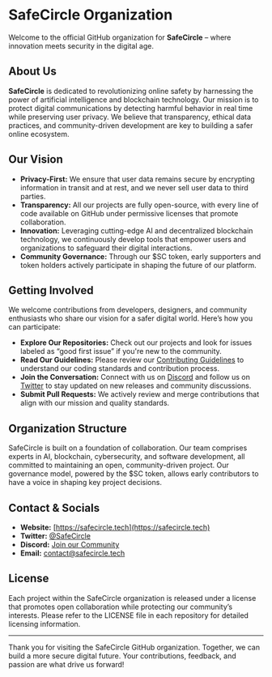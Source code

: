 # SafeCircle Organization

Welcome to the official GitHub organization for **SafeCircle** – where innovation meets security in the digital age.

## About Us

**SafeCircle** is dedicated to revolutionizing online safety by harnessing the power of artificial intelligence and blockchain technology. Our mission is to protect digital communications by detecting harmful behavior in real time while preserving user privacy. We believe that transparency, ethical data practices, and community-driven development are key to building a safer online ecosystem.

## Our Vision

- **Privacy-First:** We ensure that user data remains secure by encrypting information in transit and at rest, and we never sell user data to third parties.
- **Transparency:** All our projects are fully open-source, with every line of code available on GitHub under permissive licenses that promote collaboration.
- **Innovation:** Leveraging cutting-edge AI and decentralized blockchain technology, we continuously develop tools that empower users and organizations to safeguard their digital interactions.
- **Community Governance:** Through our $SC token, early supporters and token holders actively participate in shaping the future of our platform.

## Getting Involved

We welcome contributions from developers, designers, and community enthusiasts who share our vision for a safer digital world. Here’s how you can participate:
- **Explore Our Repositories:** Check out our projects and look for issues labeled as “good first issue” if you're new to the community.
- **Read Our Guidelines:** Please review our [Contributing Guidelines](CONTRIBUTING.md) to understand our coding standards and contribution process.
- **Join the Conversation:** Connect with us on [Discord](https://discord.gg/YourInviteLink) and follow us on [Twitter](https://twitter.com/safecircleai) to stay updated on new releases and community discussions.
- **Submit Pull Requests:** We actively review and merge contributions that align with our mission and quality standards.

## Organization Structure

SafeCircle is built on a foundation of collaboration. Our team comprises experts in AI, blockchain, cybersecurity, and software development, all committed to maintaining an open, community-driven project. Our governance model, powered by the $SC token, allows early contributors to have a voice in shaping key project decisions.

## Contact & Socials

- **Website:** [https://safecircle.tech](https://safecircle.tech)
- **Twitter:** [@SafeCircle](https://twitter.com/safecircleai)
- **Discord:** [Join our Community]([https://discord.gg/](https://discord.gg/Ubr6AcAupr))
- **Email:** contact@safecircle.tech

## License

Each project within the SafeCircle organization is released under a license that promotes open collaboration while protecting our community’s interests. Please refer to the LICENSE file in each repository for detailed licensing information.

---

Thank you for visiting the SafeCircle GitHub organization. Together, we can build a more secure digital future. Your contributions, feedback, and passion are what drive us forward!


